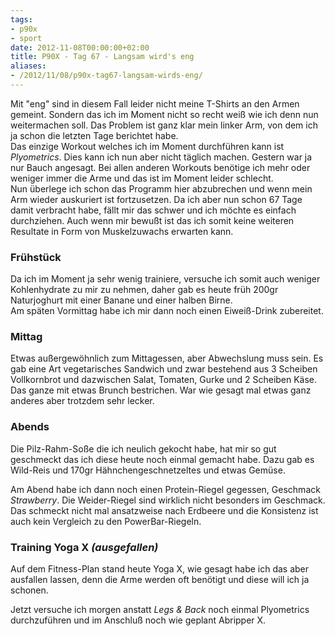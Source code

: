 ```yaml
---
tags:
- p90x
- sport
date: 2012-11-08T00:00:00+02:00
title: P90X - Tag 67 - Langsam wird's eng
aliases:
- /2012/11/08/p90x-tag67-langsam-wirds-eng/
---
```


Mit "eng" sind in diesem Fall leider nicht meine T-Shirts an den Armen gemeint. Sondern das ich im Moment nicht so recht weiß wie ich denn nun weitermachen soll. Das Problem ist ganz klar mein linker Arm, von dem ich ja schon die letzten Tage berichtet habe.  
Das einzige Workout welches ich im Moment durchführen kann ist _Plyometrics_. Dies kann ich nun aber nicht täglich machen. Gestern war ja nur Bauch angesagt. Bei allen anderen Workouts benötige ich mehr oder weniger immer die Arme und das ist im Moment leider schlecht.  
Nun überlege ich schon das Programm hier abzubrechen und wenn mein Arm wieder auskuriert ist fortzusetzen. Da ich aber nun schon 67 Tage damit verbracht habe, fällt mir das schwer und ich möchte es einfach durchziehen. Auch wenn mir bewußt ist das ich somit keine weiteren Resultate in Form von Muskelzuwachs erwarten kann.

### Frühstück
Da ich im Moment ja sehr wenig trainiere, versuche ich somit auch weniger Kohlenhydrate zu mir zu nehmen, daher gab es heute früh 200gr Naturjoghurt mit einer Banane und einer halben Birne.  
Am späten Vormittag habe ich mir dann noch einen Eiweiß-Drink zubereitet.

### Mittag
Etwas außergewöhnlich zum Mittagessen, aber Abwechslung muss sein. Es gab eine Art vegetarisches Sandwich und zwar bestehend aus 3 Scheiben Vollkornbrot und dazwischen Salat, Tomaten, Gurke und 2 Scheiben Käse. Das ganze mit etwas Brunch bestrichen. War wie gesagt mal etwas ganz anderes aber trotzdem sehr lecker.

### Abends
Die Pilz-Rahm-Soße die ich neulich gekocht habe, hat mir so gut geschmeckt das ich diese heute noch einmal gemacht habe. Dazu gab es Wild-Reis und 170gr Hähnchengeschnetzeltes und etwas Gemüse.

Am Abend habe ich dann noch einen Protein-Riegel gegessen, Geschmack _Strawberry_. Die Weider-Riegel sind wirklich nicht besonders im Geschmack. Das schmeckt nicht mal ansatzweise nach Erdbeere und die Konsistenz ist auch kein Vergleich zu den PowerBar-Riegeln.

### Training Yoga X _(ausgefallen)_
Auf dem Fitness-Plan stand heute Yoga X, wie gesagt habe ich das aber ausfallen lassen, denn die Arme werden oft benötigt und diese will ich ja schonen.
 
Jetzt versuche ich morgen anstatt _Legs & Back_ noch einmal Plyometrics durchzuführen und im Anschluß noch wie geplant Abripper X.
